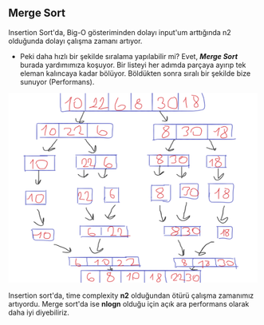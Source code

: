  ## Merge Sort

 Insertion Sort'da, Big-O gösteriminden dolayı input'um arttığında n2 olduğunda dolayı çalışma zamanı artıyor.

 - Peki daha hızlı bir şekilde sıralama yapılabilir mi? Evet, ***Merge Sort*** burada yardımımıza koşuyor. Bir listeyi her adımda parçaya ayırıp tek eleman kalıncaya kadar bölüyor. Böldükten sonra sıralı bir şekilde bize sunuyor (Performans).

 <img src="https://raw.githubusercontent.com/Kodluyoruz/taskforce/main/veri-yapilari-algoritmalar/merge-sort/figures/merge-sort.png" alt="merge sort" width="500" height="380"> <br>

 Insertion sort'da, time complexity **n2** olduğundan ötürü çalışma zamanımız artıyordu. Merge sort'da ise **nlogn** olduğu için açık ara performans olarak daha iyi diyebiliriz.